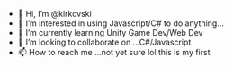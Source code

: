 - 👋 Hi, I’m @kirkovski
- 👀 I’m interested in using Javascript/C# to do anything...
- 🌱 I’m currently learning Unity Game Dev/Web Dev
- 💞️ I’m looking to collaborate on ...C#/Javascript
- 📫 How to reach me ...not yet sure lol this is my first

<!---
kirkovski/kirkovski is a ✨ special ✨ repository because its `README.md` (this file) appears on your GitHub profile.
You can click the Preview link to take a look at your changes.
--->
